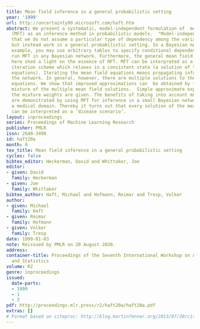 ```yaml
---
title: Mean field inference in a general probabilistic setting
year: '1999'
url: http://uncertainty99.microsoft.com/haft.htm
abstract: We present a systematic, model-independent formulation of  mean field theory
  (MFT) as an inference method in probabilistic models.  "Model-independent" means
  that we do not assume a particular type of dependency among the variables of a domain
  but instead work in a general probabilistic setting. In a Bayesian network, for
  example, you may use arbitrary tables to specify conditional dependencies and thus
  run MFT in any Bayesian network. Furthermore, the general mean field equations derived
  here shed a light on the essence of MFT. MFT can be interpreted as a <em>local</em>
  iteration scheme which relaxes in a consistent state (a solution of the mean field
  equations). Iterating the mean field equations means propagating information through
  the network. In general, however, there are multiple solutions to the mean field
  equations. We show that improved approximations can  be obtained by forming a weighted
  mixture of the multiple mean field solutions.  Simple approximate expressions for
  the mixture weights are given. The benefits of taking into account multiple solutions
  are demonstrated by using MFT for inference in a small Bayesian network representing
  a medical domain. Thereby it turns out that every solution of the mean field equations
  can be interpreted as a ’disease scenario’.
layout: inproceedings
series: Proceedings of Machine Learning Research
publisher: PMLR
issn: 2640-3498
id: haft20a
month: 0
tex_title: Mean field inference in a general probabilistic setting
cycles: false
bibtex_editor: Heckerman, David and Whittaker, Joe
editor:
- given: David
  family: Heckerman
- given: Joe
  family: Whittaker
bibtex_author: Haft, Michael and Hofmann, Reimar and Tresp, Volker
author:
- given: Michael
  family: Haft
- given: Reimar
  family: Hofmann
- given: Volker
  family: Tresp
date: 1999-01-03
note: Reissued by PMLR on 20 August 2020.
address:
container-title: Proceedings of the Seventh International Workshop on Artificial Intelligence
  and Statistics
volume: R2
genre: inproceedings
issued:
  date-parts:
  - 1999
  - 1
  - 3
pdf: http://proceedings.mlr.press/r2/haft20a/haft20a.pdf
extras: []
# Format based on citeproc: http://blog.martinfenner.org/2013/07/30/citeproc-yaml-for-bibliographies/
---
```

